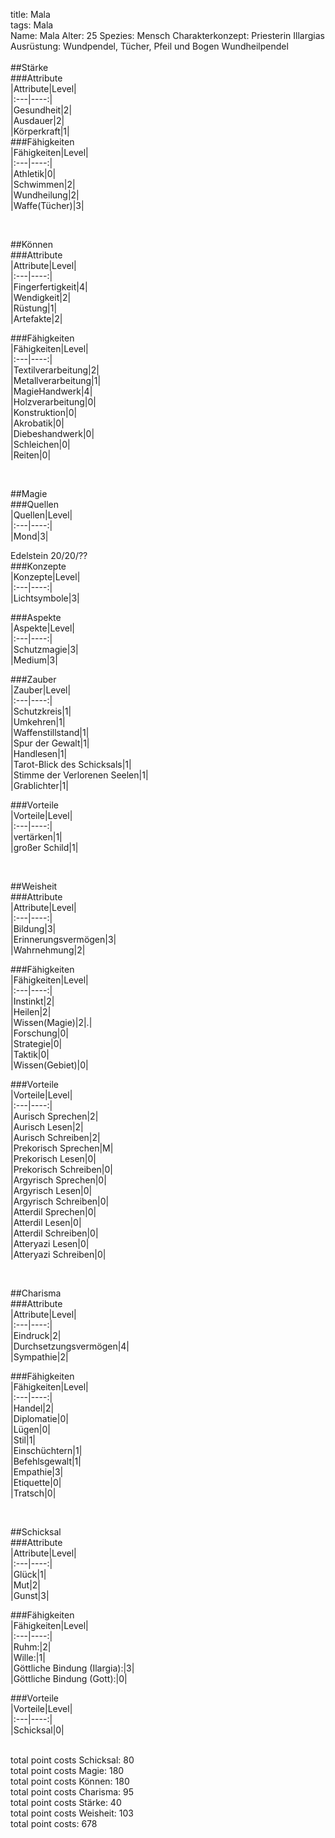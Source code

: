 title: Mala  
tags: Mala  
Name: Mala 
Alter:  25
Spezies: Mensch 
Charakterkonzept:  Priesterin Illargias
Ausrüstung:  Wundpendel, Tücher, Pfeil und Bogen
Wundheilpendel  
&nbsp;  
##Stärke  
###Attribute  
|Attribute|Level|  
|:---|----:|  
|Gesundheit|2|  
|Ausdauer|2|  
|Körperkraft|1|  
###Fähigkeiten  
|Fähigkeiten|Level|  
|:---|----:|  
|Athletik|0|  
|Schwimmen|2|  
|Wundheilung|2|  
|Waffe(Tücher)|3|  
  
&nbsp;  
  
##Können  
###Attribute  
|Attribute|Level|  
|:---|----:|  
|Fingerfertigkeit|4|  
|Wendigkeit|2|  
|Rüstung|1|  
|Artefakte|2|  
  
###Fähigkeiten  
|Fähigkeiten|Level|  
|:---|----:|  
|Textilverarbeitung|2|  
|Metallverarbeitung|1|  
|MagieHandwerk|4|  
|Holzverarbeitung|0|  
|Konstruktion|0|  
|Akrobatik|0|  
|Diebeshandwerk|0|  
|Schleichen|0|  
|Reiten|0|  
  
&nbsp;  
  
##Magie  
###Quellen  
|Quellen|Level|  
|:---|----:|  
|Mond|3|  
  
Edelstein 20/20/??  
###Konzepte  
|Konzepte|Level|  
|:---|----:|  
|Lichtsymbole|3|  
  
###Aspekte  
|Aspekte|Level|  
|:---|----:|  
|Schutzmagie|3|  
|Medium|3|  
  
###Zauber  
|Zauber|Level|  
|:---|----:|  
|Schutzkreis|1|  
|Umkehren|1|  
|Waffenstillstand|1|  
|Spur der Gewalt|1|  
|Handlesen|1|  
|Tarot-Blick des Schicksals|1|  
|Stimme der Verlorenen Seelen|1|  
|Grablichter|1| 
  
###Vorteile  
|Vorteile|Level|  
|:---|----:|  
|vertärken|1|  
|großer Schild|1|  
  
&nbsp;  
  
##Weisheit  
###Attribute  
|Attribute|Level|  
|:---|----:|  
|Bildung|3|  
|Erinnerungsvermögen|3|  
|Wahrnehmung|2|  
  
###Fähigkeiten  
|Fähigkeiten|Level|  
|:---|----:|  
|Instinkt|2|  
|Heilen|2|  
|Wissen(Magie)|2|.|  
|Forschung|0|  
|Strategie|0|  
|Taktik|0|  
|Wissen(Gebiet)|0|  
  
###Vorteile  
|Vorteile|Level|  
|:---|----:|  
|Aurisch Sprechen|2|  
|Aurisch Lesen|2|  
|Aurisch Schreiben|2|  
|Prekorisch Sprechen|M|  
|Prekorisch Lesen|0|  
|Prekorisch Schreiben|0|  
|Argyrisch Sprechen|0|  
|Argyrisch Lesen|0|  
|Argyrisch Schreiben|0|  
|Atterdil Sprechen|0|  
|Atterdil Lesen|0|  
|Atterdil Schreiben|0|  
|Atteryazi Lesen|0|  
|Atteryazi Schreiben|0|  
  
&nbsp;  
  
##Charisma  
###Attribute  
|Attribute|Level|  
|:---|----:|  
|Eindruck|2|  
|Durchsetzungsvermögen|4|  
|Sympathie|2|  
  
###Fähigkeiten  
|Fähigkeiten|Level|  
|:---|----:|  
|Handel|2|  
|Diplomatie|0|  
|Lügen|0|  
|Stil|1|  
|Einschüchtern|1|  
|Befehlsgewalt|1|  
|Empathie|3|  
|Etiquette|0|  
|Tratsch|0|  
  
&nbsp;  
  
##Schicksal  
###Attribute  
|Attribute|Level|  
|:---|----:|  
|Glück|1|  
|Mut|2|  
|Gunst|3|  
  
###Fähigkeiten  
|Fähigkeiten|Level|  
|:---|----:|  
|Ruhm:|2|  
|Wille:|1|  
|Göttliche Bindung (Ilargia):|3|  
|Göttliche Bindung (Gott):|0|  
  
###Vorteile  
|Vorteile|Level|  
|:---|----:|  
|Schicksal|0|  
  
&nbsp;  
total point costs Schicksal: 80  
total point costs Magie: 180  
total point costs Können: 180  
total point costs Charisma: 95  
total point costs Stärke: 40  
total point costs Weisheit: 103  
total point costs: 678  
